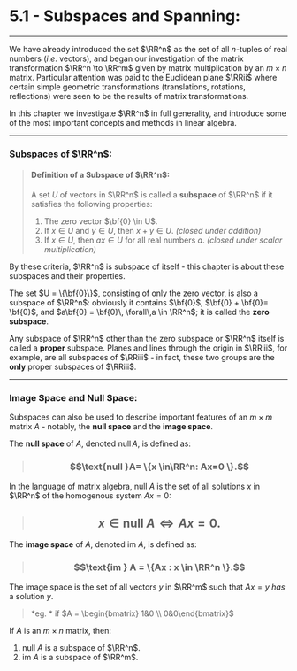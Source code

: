 # 5.1 - Subspaces and Spanning:
***


We have already introduced the set $\RR^n$ as the set of all *n*-tuples of real numbers (*i.e*. vectors), and  began our investigation of the matrix transformation $\RR^n \to \RR^m$ given by matrix multiplication by an $m\times n$ matrix. Particular attention was paid to the Euclidean plane $\RRii$ where certain simple geometric transformations (translations, rotations, reflections) were seen to be the results of matrix transformations. 

In this chapter we investigate $\RR^n$ in full generality, and introduce some of the most important concepts and methods in linear algebra. 

*** 

### Subspaces of $\RR^n$:

> #### Definition of a Subspace of $\RR^n$:
> A set *U* of vectors in $\RR^n$ is called a **subspace** of $\RR^n$  if it satisfies the following properties:
> 1. The zero vector $\bf{0} \in U$.
> 2. If $x\in U$ and $y \in U$, then $x+y \in U.$ *(closed under addition)*
> 3. If $x \in U$, then $ax \in U$ for all real numbers *a*. *(closed under scalar multiplication)*


By these criteria, $\RR^n$ is  subspace of itself - this chapter is about these subspaces and their properties. 

The set $U = \{\bf{0}\}$, consisting of only the zero vector, is also a subspace of $\RR^n$: obviously it contains $\bf{0}$, $\bf{0} + \bf{0}= \bf{0}$, and $a\bf{0} = \bf{0}\, \forall\,a \in \RR^n$; it is called the **zero subspace**. 

Any subspace of $\RR^n$ other than the zero subspace or $\RR^n$ itself is called  a **proper** subspace. Planes and lines through the origin in $\RRiii$, for example, are all subspaces of $\RRiii$ - in fact, these two groups are the **only** proper subspaces of $\RRiii$. 

***

### Image Space and Null Space:

Subspaces can also be used to describe important features  of an $m\times m$ matrix $A$ - notably, the **null space** and the **image space**. 

The **null space** of  $A$, denoted $\text{null}\, A$, is defined as:

> ### $$\text{null }A= \{x \in\RR^n: Ax=0  \}.$$

In the language of matrix algebra, $\text{null }A$ is the set of all solutions $x$ in $\RR^n$ of the homogenous system $Ax=0$:

> ## $$x \in \text{null } A \iff Ax = 0.$$

The **image space** of $A$, denoted $\text{im } A$, is defined as:

> ### $$\text{im } A = \{Ax : x \in \RR^n \}.$$

The image space is the set of all vectors $y$ in $\RR^m$ such that $Ax=y$ *has* a solution $y$.

> *eg. * if $A = \begin{bmatrix} 1&0 \\ 0&0\end{bmatrix}$

If $A$ is an $m\times n$ matrix, then:

1. null $A$ is a subspace of $\RR^n$.
2.  im $A$ is a subspace of $\RR^m$.